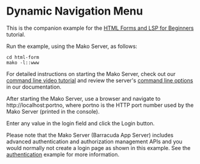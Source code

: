 # Dynamic Navigation Menu

This is the companion example for the [HTML Forms and LSP for Beginners](https://makoserver.net/articles/HTML-Forms-and-LSP-for-Beginners) tutorial.

Run the example, using the Mako Server, as follows:

```
cd html-form
mako -l::www
```

For detailed instructions on starting the Mako Server, check out our [command line video tutorial](https://youtu.be/vwQ52ZC5RRg) and review the server's [command line options](https://realtimelogic.com/ba/doc/?url=Mako.html#loadapp) in our documentation.

After starting the Mako Server, use a browser and navigate to
http://localhost:portno, where portno is the HTTP port number used by
the Mako Server (printed in the console).

Enter any value in the login field and click the Login button.

Please note that the Mako Server (Barracuda App Server) includes advanced authentication and authorization management APIs and you would normally not create a login page as shown in this example. See the [authentication](../authentication) example for more information.
